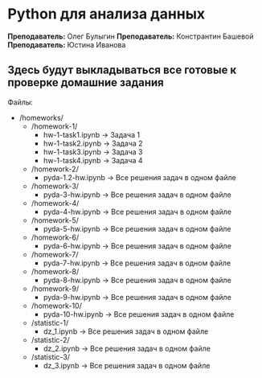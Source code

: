 # Python для анализа данных
**Преподаватель:** Олег Булыгин
**Преподаватель:** Констрантин Башевой
**Преподаватель:** Юстина Иванова

## Здесь будут выкладываться все готовые к проверке домашние задания


Файлы:
 - /homeworks/
   - /homework-1/
     - hw-1-task1.ipynb -> Задача 1
     - hw-1-task2.ipynb -> Задача 2
     - hw-1-task3.ipynb -> Задача 3
     - hw-1-task4.ipynb -> Задача 4
   - /homework-2/
     - pyda-1.2-hw.ipynb -> Все решения задач в одном файле
   - /homework-3/
     - pyda-3-hw.ipynb -> Все решения задач в одном файле
   - /homework-4/
     - pyda-4-hw.ipynb -> Все решения задач в одном файле
   - /homework-5/
     - pyda-5-hw.ipynb -> Все решения задач в одном файле
   - /homework-6/
	 - pyda-6-hw.ipynb -> Все решения задач в одном файле
   - /homework-7/
	 - pyda-7-hw.ipynb -> Все решения задач в одном файле
   - /homework-8/
	 - pyda-8-hw.ipynb -> Все решения задач в одном файле
   - /homework-9/
	 - pyda-9-hw.ipynb -> Все решения задач в одном файле
   - /homework-10/
	 - pyda-10-hw.ipynb -> Все решения задач в одном файле
   - /statistic-1/
	 - dz_1.ipynb -> Все решения задач в одном файле
   - /statistic-2/
	 - dz_2.ipynb -> Все решения задач в одном файле
   - /statistic-3/
	 - dz_3.ipynb -> Все решения задач в одном файле